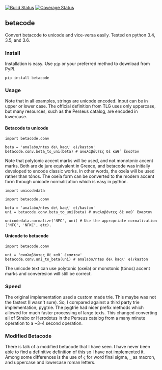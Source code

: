 [![Build Status](https://travis-ci.org/matgrioni/betacode.svg?branch=master)](https://travis-ci.org/matgrioni/betacode)
[![Coverage Status](https://coveralls.io/repos/github/matgrioni/betacode/badge.svg?branch=master)](https://coveralls.io/github/matgrioni/betacode?branch=master)

## betacode

Convert betacode to unicode and vice-versa easily. Tested on python 3.4, 3.5, and 3.6.

### Install

Installation is easy. Use `pip` or your preferred method to download from PyPI.

```
pip install betacode
```

### Usage

Note that in all examples, strings are unicode encoded. Input can be in upper or lower case. The official definition from TLG uses only uppercase, but many resources, such as the Perseus catalog, are encoded in lowercase.

#### Betacode to unicode

```
import betacode.conv

beta = 'analabo/ntes de\ kaq\' e(/kaston'
betacode.conv.beta_to_uni(beta) # αναλαβόντες δὲ καθ᾽ ἕκαστον
```

Note that polytonic accent marks will be used, and not monotonic accent marks. Both are de jure equivalent in Greece, and betacode was initially developed to encode classic works. In other words, the oxeîa will be used rather than tónos. The oxeîa form can be converted to the modern accent form through unicode normalization which is easy in python.

```
import unicodedata

import betacode.conv

beta = 'analabo/ntes de\ kaq\' e(/kaston'
uni = betacode.conv.beta_to_uni(beta) # αναλαβόντες δὲ καθ᾽ ἕκαστον

unicodedata.normalize('NFC', uni) # Use the appropriate normalization ('NFC', 'NFKC', etc).
```

#### Unicode to betacode
```
import betacode.conv

uni = 'αναλαβόντες δὲ καθ᾽ ἕκαστον'
betacode.conv.uni_to_beta(uni) # analabo/ntes de\ kaq\' e(/kaston
```

The unicode text can use polytonic (oxeîa) or monotonic (tónos) accent marks and converesion will still be correct.

### Speed

The original implementation used a custom made trie. This maybe was not the fastest (I wasn't sure). So, I compared against a third party trie implementation, pygtrie. The pygtrie had nicer prefix methods which allowed for much faster processing of large texts. This changed converting all of Strabo or Herodotus in the Perseus catalog from a many minute operation to a ~3-4 second operation.

### Modified Betacode

There is talk of a modified betacode that I have seen. I have never been able to find a definitive definition of this so I have not implemented it. Among some differences is the use of `ς` for word final sigma, `_` as macron, and uppercase and lowercase roman letters.

